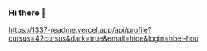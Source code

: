 ### Hi there 👋


https://1337-readme.vercel.app/api/profile?cursus=42cursus&dark=true&email=hide&login=hbel-hou
